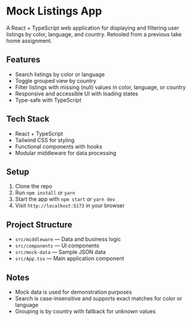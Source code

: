 # Mock Listings App

A React + TypeScript web application for displaying and filtering user listings by color, language, and country. Retooled from a previous take home assignment.

## Features

- Search listings by color or language
- Toggle grouped view by country
- Filter listings with missing (null) values in color, language, or country
- Responsive and accessible UI with loading states
- Type-safe with TypeScript

## Tech Stack

- React + TypeScript
- Tailwind CSS for styling
- Functional components with hooks
- Modular middleware for data processing

## Setup

1. Clone the repo
2. Run `npm install` or `yarn`
3. Start the app with `npm start` or `yarn dev`
4. Visit `http://localhost:5173` in your browser

## Project Structure

- `src/middleware` — Data and business logic
- `src/components` — UI components
- `src/mock-data` — Sample JSON data
- `src/App.tsx` — Main application component

## Notes

- Mock data is used for demonstration purposes
- Search is case-insensitive and supports exact matches for color or language
- Grouping is by country with fallback for unknown values

